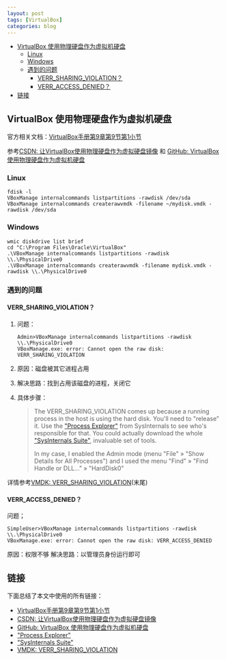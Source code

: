 ```yaml
---
layout: post
tags: [VirtualBox]
categories: blog
---
```


<!-- vim-markdown-toc GFM -->

* [VirtualBox 使用物理硬盘作为虚拟机硬盘](#virtualbox-使用物理硬盘作为虚拟机硬盘)
  * [Linux](#linux)
  * [Windows](#windows)
  * [遇到的问题](#遇到的问题)
    * [VERR_SHARING_VIOLATION？](#verr_sharing_violation)
    * [VERR_ACCESS_DENIED？](#verr_access_denied)
* [链接](#链接)

<!-- vim-markdown-toc -->

## VirtualBox 使用物理硬盘作为虚拟机硬盘
官方相关文档：[VirtualBox手册第9章第9节第1小节](https://www.virtualbox.org/manual/ch09.html#rawdisk)

参考[CSDN: 让VirtualBox使用物理硬盘作为虚拟硬盘镜像](https://blog.csdn.net/dewafer/article/details/41366441) 和 [GitHub: VirtualBox 使用物理硬盘作为虚拟机硬盘](https://github.com/sintrb/techblog/blob/master/tools/virtualbox-using-a-raw-host-harddisk.md)

### Linux
```
fdisk -l
VBoxManage internalcommands listpartitions -rawdisk /dev/sda
VBoxManage internalcommands createrawvmdk -filename ~/mydisk.vmdk -rawdisk /dev/sda
```

### Windows
```
wmic diskdrive list brief
cd "C:\Program Files\Oracle\VirtualBox"
.\VBoxManage internalcommands listpartitions -rawdisk \\.\PhysicalDrive0 
.\VBoxManage internalcommands createrawvmdk -filename mydisk.vmdk -rawdisk \\.\PhysicalDrive0
```

### 遇到的问题
#### VERR_SHARING_VIOLATION？
1. 问题：
    ```
    Admin>VBoxManage internalcommands listpartitions -rawdisk \\.\PhysicalDrive0
    VBoxManage.exe: error: Cannot open the raw disk: VERR_SHARING_VIOLATION
    ```

1. 原因：磁盘被其它进程占用
1. 解决思路：找到占用该磁盘的进程，关闭它
1. 具体步骤：
   > The VERR_SHARING_VIOLATION comes up because a running process in the host is using the hard disk. You'll need to "release" it. Use the  ["Process Explorer"](https://docs.microsoft.com/en-us/sysinternals/downloads/process-explorer) from SysInternals to see who's responsible for that. You could actually download the whole  ["SysInternals Suite"](https://docs.microsoft.com/en-us/sysinternals/), invaluable set of tools.
   > 
   > In my case, I enabled the Admin mode (menu "File" » "Show Details for All Processes") and I used the menu "Find" » "Find Handle or DLL..." » "HardDisk0"

详情参考[VMDK: VERR_SHARING_VIOLATION](https://www.virtualbox.org/ticket/8760)(末尾)

#### VERR_ACCESS_DENIED？
问题；
```
SimpleUser>VBoxManage internalcommands listpartitions -rawdisk \\.\PhysicalDrive0
VBoxManage.exe: error: Cannot open the raw disk: VERR_ACCESS_DENIED
```
原因：权限不够
解决思路：以管理员身份运行即可


## 链接
下面总结了本文中使用的所有链接：

<!-- link start -->
* [VirtualBox手册第9章第9节第1小节](https://www.virtualbox.org/manual/ch09.html#rawdisk)
* [CSDN: 让VirtualBox使用物理硬盘作为虚拟硬盘镜像](https://blog.csdn.net/dewafer/article/details/41366441)
* [GitHub: VirtualBox 使用物理硬盘作为虚拟机硬盘](https://github.com/sintrb/techblog/blob/master/tools/virtualbox-using-a-raw-host-harddisk.md)
* ["Process Explorer"](https://docs.microsoft.com/en-us/sysinternals/downloads/process-explorer)
* ["SysInternals Suite"](https://docs.microsoft.com/en-us/sysinternals/)
* [VMDK: VERR_SHARING_VIOLATION](https://www.virtualbox.org/ticket/8760)

<!-- link end -->

<!-- abbreviations start -->

<!-- abbreviations end -->
